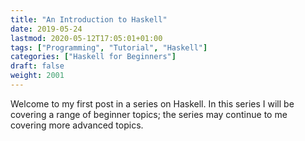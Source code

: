 ```yaml
---
title: "An Introduction to Haskell"
date: 2019-05-24
lastmod: 2020-05-12T17:05:01+01:00
tags: ["Programming", "Tutorial", "Haskell"]
categories: ["Haskell for Beginners"]
draft: false
weight: 2001
---
```


Welcome to my first post in a series on Haskell. In this series I will be covering a range of beginner topics; the series may continue to me covering more advanced topics.
